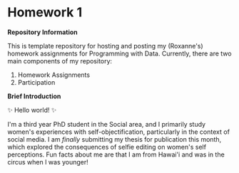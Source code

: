 # Homework 1

**Repository Information**

This is template repository for hosting and posting my (Roxanne's) homework assignments for Programming with Data. Currently, there are two main components of my repository:
1. Homework Assignments
2. Participation

**Brief Introduction**

:sparkles: Hello world! :sparkles:

I'm a third year PhD student in the Social area, and I primarily study women's experiences with self-objectification, particularly in the context of social media. I am _finally_ submitting my thesis for publication this month, which explored the consequences of selfie editing on women's self perceptions. Fun facts about me are that I am from Hawai'i and was in the circus when I was younger!